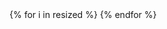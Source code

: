 
<picture>
    {% for i in resized %}
    <source media="(max-width: {{ i.width }}px)" srcset="{{ i.path | relative_url }}">
    {% endfor %}
    <img {% if class %}class="{{ class }}"{% endif %} src="{{ path | relative_url }}" {% if alt %}alt="{{ alt }}"{% endif %} {% if title %}title="{{ title }}"{% endif %} {% if zoomable %}data-zoomable{% endif %} />
</picture>

